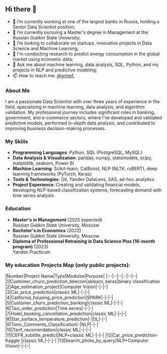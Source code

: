 ## Hi there 👋

- 🔭 I’m currently working at one of the largest banks in Russia, holding a Senior Data Scientist position;
- 🌱 I’m currently pursuing a Master's degree in Management at the Russian Gubkin State University;
- 👯 I’m looking to collaborate on startups, innovative projects in Data Science and Machine Learning;
- 🤔 I'm conducting research to predict energy consumption in the global market using economic data;
- 💬 Ask me about machine learning, data analysis, SQL, Python, and my projects in NLP and predictive modeling;
- 📫 How to reach me: [@grinef.](https://t.me/grinef)

### About Me
I am a passionate Data Scientist with over three years of experience in the field, specializing in machine learning, data analysis, and algorithm validation. My professional journey includes significant roles in banking, government, and e-commerce sectors, where I've developed and validated predictive models, performed in-depth data analysis, and contributed to improving business decision-making processes.

### My Skills
- **Programming Languages**: Python, SQL (PostgreSQL, MySQL)
- **Data Analysis & Visualization**: pandas, numpy, statsmodels, scipy, matplotlib, seaborn, Power BI
- **Machine Learning**: Scikit-learn, CatBoost, NLP (NLTK, ruBERT), deep learning frameworks (PyTorch, Keras)
- **Tools & Technologies**: Git, Yandex DataLens, SAS, ad-hoc analytics
- **Project Experience**: Creating and validating financial models, developing NLP-based classification systems, forecasting demand with time series analysis.

### Education
- **Master's in Management** (2025 expected)  
  Russian Gubkin State University, Moscow
- **Bachelor's in Economics** (2022)  
  Russian Gubkin State University, Moscow
- **Diploma of Professional Retraining in Data Science Plus (16-month program)** (2023)  
  Yandex Practicum

### My education Projects Map (only public projects):

|Number|Project Name|Type|Modulse|Purpose|
|:-:|:-|:-|:-|:-|:-|
|1|Customer_churn_prediction_telecom|sklearn, keras|binary classification
|2|Age_estimation_project|Computer Vision|-|-|-|
|3|Car_price_prediction|classic ML|-|-|-|
|4|California_housing_price_prediction|SPARK|-|-|-|
|5|Customer_churn_prediction_banking|classic ML|-|-|-|
|6|Taxi_order_prediction|Time series|-|-|-|
|7|Hotel_booking_cancellation_prediction|classic ML|-|-|-|
|8|Star_surface_temperature_prediction|-|DL|-|-|
|9|Toxic_Comments_Classification|-|NLP|-|-|
|10|Tarif_recomendation|classic ML|-|-|-|
|11|CEFR_subtitle_predict|NLP+classic ML|-|-|-|
|12|Car_price_prediction-Kaggle |classic ML|-|-|-|
|13|Search_photo_by_query|NLP+Computer Vision|-|-|-|




